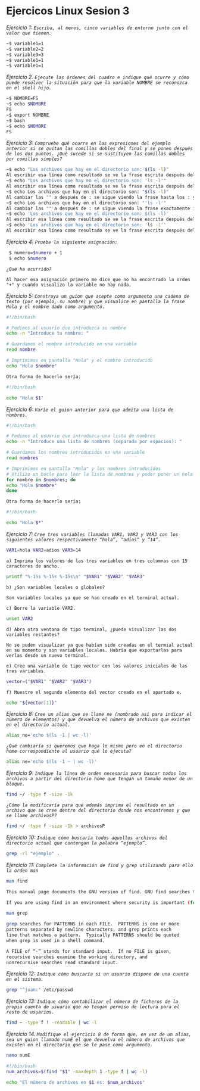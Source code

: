 # Ejercicos Linux Sesion 3
*Ejercicio 1:* *`Escriba, al menos, cinco variables de entorno junto con el valor que tienen.`*
```bash
~$ variable1=1
~$ variable2=2
~$ variable3=3
~$ variable1=1
~$ variable1=1
```
*Ejercicio 2. `Ejecute las órdenes del cuadro e indique qué ocurre y cómo puede resolver la situación para que la variable NOMBRE se reconozca en el shell hijo.`*
```bash
~$ NOMBRE=FS
~$ echo $NOMBRE
FS
~$ export NOMBRE
~$ bash
~$ echo $NOMBRE
FS
```
*Ejercicio 3: `Compruebe qué ocurre en las expresiones del ejemplo anterior si se quitan las comillas dobles del final y se ponen después de los dos puntos. ¿Qué sucede si se sustituyen las comillas dobles por comillas simples?`*
```bash
~$ echo "Los archivos que hay en el directorio son: $(ls -l)"
Al escribir esa línea como resultado se ve la frase escrita después del echo hasta : y ejecuta el comando ls -l
~$ echo "Los archivos que hay en el directorio son: 'ls -l'"
Al escribir esa línea como resultado se ve la frase escrita después del echo hasta el final y  no se ejecuta el comando ls -l
~$ echo Los archivos que hay en el directorio son: "$(ls -l)"
Al cambiar las "" a después de : se sigue viendo la frase hasta los : y ejecutando el comando ls -l
~$ echo Los archivos que hay en el directorio son: "'ls -l'"
Al cambiar las "" a después de : se sigue viendo la frase exactamente igual que si las "" englovaran la frase entera
~$ echo 'Los archivos que hay en el directorio son: $(ls -l)'
Al escribir esa línea como resultado se ve la frase escrita después del echo al completo y no se ejecuta el comando ls -l
~$ echo 'Los archivos que hay en el directorio son: 'ls -l''
Al escribir esa línea como resultado se ve la frase escrita después del echo al completo, sin que se vena las comillas simples de 'ls -l' y sin ejecutar el comando. 
```
*Ejercicio 4: `Pruebe la siguiente asignación:`* 
```bash
 $ numero=$numero + 1 
 $ echo $numero
 ```
*`¿Qué ha ocurrido?`*
```
Al hacer esa asignación primero me dice que no ha encontrado la orden "+" y cuando visualizo la variable no hay nada.
```
*Ejercicio 5: `Construya un guion que acepte como argumento una cadena de texto (por ejemplo, su nombre) y que visualice en pantalla la frase Hola y el nombre dado como argumento.`*
```bash
#!/bin/bash

# Pedimos al usuario que introduzca su nombre
echo -n "Introduce tu nombre: "

# Guardamos el nombre introducido en una variable
read nombre

# Imprimimos en pantalla "Hola" y el nombre introducido
echo "Hola $nombre"
```
`Otra forma de hacerlo sería:`
```bash
#!/bin/bash

echo "Hola $1"
```

*Ejercicio 6: `Varíe el guion anterior para que admita una lista de nombres.`*
```bash
#!/bin/bash

# Pedimos al usuario que introduzca una lista de nombres
echo -n "Introduce una lista de nombres (separada por espacios): "

# Guardamos los nombres introducidos en una variable
read nombres

# Imprimimos en pantalla "Hola" y los nombres introducidos
# Utilizo un bucle para leer la lista de nombres y poder poner un hola por cada nombre.
for nombre in $nombres; do
echo "Hola $nombre"
done
```
`Otra forma de hacerlo sería:`
```bash
#!/bin/bash

echo "Hola $*"
```
*Ejercicio 7: `Cree tres variables llamadas VAR1, VAR2 y VAR3 con los siguientes valores respectivamente “hola”, “adios” y “14”.`*
```bash
VAR1=hola VAR2=adios VAR3=14
```
`a) Imprima los valores de las tres variables en tres columnas con 15 caracteres de ancho.`
```bash
printf "%-15s %-15s %-15s\n" "$VAR1" "$VAR2" "$VAR3"
```
`b) ¿Son variables locales o globales?`
```
Son variables locales ya que se han creado en el terminal actual.
```
`c) Borre la variable VAR2.`
```bash
unset VAR2
```
`d) Abra otra ventana de tipo terminal, ¿puede visualizar las dos variables restantes?`
```
No se puden visualizar ya que habían sido creadas en el termial actual en su momento y son variables locales. Habría que exportarlas para verlas desde un nuevo terminal.
```
`e) Cree una variable de tipo vector con los valores iniciales de las tres variables.`
```bash
vector=("$VAR1" "$VAR2" "$VAR3")
```
`f) Muestre el segundo elemento del vector creado en el apartado e.`
```bash
echo "${vector[1]}"
```
*Ejercicio 8: `Cree un alias que se llame ne (nombrado así para indicar el número de elementos) y que devuelva el número de archivos que existen en el directorio actual.`* 
```bash
alias ne='echo $(ls -1 | wc -l)'
```
*`¿Qué cambiaría si queremos que haga lo mismo pero en el directorio home correspondiente al usuario que lo ejecuta?`*
```bash
alias ne='echo $(ls -1 ~ | wc -l)'
```
*Ejercicio 9: `Indique la línea de orden necesaria para buscar todos los archivos a partir del directorio home que tengan un tamaño menor de un bloque.`* 
```bash
find ~/ -type f -size -1k
```
*`¿Cómo la modificaría para que además imprima el resultado en un archivo que se cree dentro del directorio donde nos encontremos y que se llame archivosP?`*
```bash
find ~/ -type f -size -1k > archivosP
```
*Ejercicio 10: `Indique cómo buscaría todos aquellos archivos del directorio actual que contengan la palabra “ejemplo”.`*
```bash
grep -rl "ejemplo" .
```
*Ejercicio 11: `Complete la información de find y grep utilizando para ello la orden man`*
```bash
man find

This manual page documents the GNU version of find. GNU find searches the directory tree rooted at each given file name by evaluating the given expression from left to right, according to the rules of precedence (see section OPERATORS), until the outcome is known (the left hand side is false for and operations, true for or), at which point find moves on to the next file name.

If you are using find in an environment where security is important (for example if you are using it to search directories that are writable by other users), you should read the "Security Considerations" chapter of the findutils documentation, which is called Finding Files and comes with findutils. That document also includes a lot more detail and discussion than this manual page, so you may find it a more useful source of information.

man grep

grep searches for PATTERNS in each FILE.  PATTERNS is one or more
patterns separated by newline characters, and grep prints each
line that matches a pattern.  Typically PATTERNS should be quoted
when grep is used in a shell command.

A FILE of “-” stands for standard input.  If no FILE is given,
recursive searches examine the working directory, and
nonrecursive searches read standard input.
```
*Ejercicio 12: `Indique cómo buscaría si un usuario dispone de una cuenta en el sistema.`*
```bash
grep "^juan:" /etc/passwd
```
*Ejercicio 13: `Indique cómo contabilizar el número de ficheros de la propia cuenta de usuario que no tengan permiso de lectura para el resto de usuarios.`*
```bash
find ~ -type f ! -readable | wc -l
```
*Ejercicio 14. `Modifique el ejercicio 8 de forma que, en vez de un alias, sea un guion llamado numE el que devuelva el número de archivos que existen en el directorio que se le pase como argumento.`*
```bash
nano numE

#!/bin/bash
num_archivos=$(find "$1" -maxdepth 1 -type f | wc -l)

echo "El número de archivos en $1 es: $num_archivos"
```